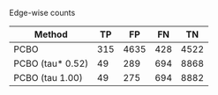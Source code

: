 Edge-wise counts

| Method           |   TP |   FP |   FN |   TN |
|------------------|------|------|------|------|
| PCBO             |  315 | 4635 |  428 | 4522 |
| PCBO (tau* 0.52) |   49 |  289 |  694 | 8868 |
| PCBO (tau 1.00)  |   49 |  275 |  694 | 8882 |

